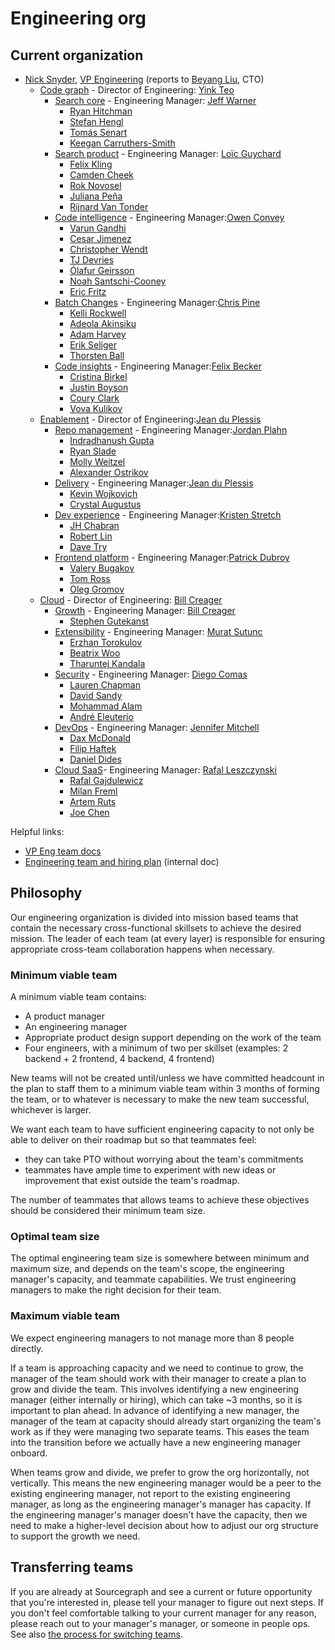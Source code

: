 # Engineering org

## Current organization

- [Nick Snyder](index.md#nick-snyder), [VP Engineering](./roles.md#vp-engineering) (reports to [Beyang Liu](../../team/index.md#beyang-liu), CTO)
  - [Code graph](./code-graph/index.md) - Director of Engineering: [Yink Teo](../../team/index.md#yink-teo)
    - [Search core](./code-graph/search/core.md) - Engineering Manager: [Jeff Warner](../../team/index.md#jeff-warner)
      - [Ryan Hitchman](../../team/index.md#ryan-hitchman)
      - [Stefan Hengl](../../team/index.md#stefan-hengl)
      - [Tomás Senart](../../team/index.md#tomás-senart)
      - [Keegan Carruthers-Smith](../../team/index.md#keegan-carruthers-smith)
    - [Search product](./code-graph/search/product.md) - Engineering Manager: [Loïc Guychard](../../team/index.md#loïc-guychard)
      - [Felix Kling](../../team/index.md#felix-kling)
      - [Camden Cheek](../../team/index.md#camden-cheek)
      - [Rok Novosel](../../team/index.md#rok-novosel)
      - [Juliana Peña](../../team/index.md#juliana-peña)
      - [Rijnard Van Tonder](../../team/index.md#rijnard-van-tonder)
    - [Code intelligence](./code-graph/code-intelligence/index.md) - Engineering Manager:[Owen Convey](../../team/index.md#owen-convey)
      - [Varun Gandhi](../../team/index.md#varun-gandhi)
      - [Cesar Jimenez](../../team/index.md#cesar-jimenez)
      - [Christopher Wendt](../../team/index.md#christopher-wendt)
      - [TJ Devries](../../team/index.md#tj-devries)
      - [Ólafur Geirsson](../../team/index.md#ólafur-páll-geirsson)
      - [Noah Santschi-Cooney](../../team/index.md#noah-santschi-cooney)
      - [Eric Fritz](../../team/index.md#eric-fritz)
    - [Batch Changes](./code-graph/batch-changes/index.md) - Engineering Manager:[Chris Pine](../../team/index.md#chris-pine)
      - [Kelli Rockwell](../../team/index.md#kelli-rockwell)
      - [Adeola Akinsiku](../../team/index.md#adeola-akinsiku)
      - [Adam Harvey](../../team/index.md#adam-harvey)
      - [Erik Seliger](../../team/index.md#erik-seliger)
      - [Thorsten Ball](../../team/index.md#thorsten-ball)
    - [Code insights](./code-graph/code-insights/index.md) - Engineering Manager:[Felix Becker](../../team/index.md#felix-becker)
      - [Cristina Birkel](../../team/index.md#cristina-birkel)
      - [Justin Boyson](../../team/index.md#justin-boyson)
      - [Coury Clark](../../team/index.md#coury-clark)
      - [Vova Kulikov](../../team/index.md#vova-kulikov)
  - [Enablement](./enablement/index.md) - Director of Engineering:[Jean du Plessis](../../team/index.md#jean-du-plessis)
    - [Repo management](./enablement/repo-management/index.md) - Engineering Manager:[Jordan Plahn](../../team/index.md#jordan-plahn)
      - [Indradhanush Gupta](../../team/index.md#indradhanush-gupta)
      - [Ryan Slade](../../team/index.md#ryan-slade)
      - [Molly Weitzel](../../team/index.md#molly-weitzel)
      - [Alexander Ostrikov](../../team/index.md#alexander-ostrikov)
    - [Delivery](./enablement/delivery/index.md) - Engineering Manager:[Jean du Plessis](../../team/index.md#jean-du-plessis)
      - [Kevin Wojkovich](../../team/index.md#kevin-wojkovich)
      - [Crystal Augustus](../../team/index.md#crystal-augustus)
    - [Dev experience](./enablement/dev-experience/index.md) - Engineering Manager:[Kristen Stretch](../../team/index.md#kristen-stretch)
      - [JH Chabran](../../team/index.md#jh-chabran)
      - [Robert Lin](../../team/index.md#robert-lin)
      - [Dave Try](../../team/index.md#dave-try)
    - [Frontend platform](./enablement/frontend-platform/index.md) - Engineering Manager:[Patrick Dubroy](../../team/index.md#patrick-dubroy)
      - [Valery Bugakov](../../team/index.md#valery-bugakov)
      - [Tom Ross](../../team/index.md#tom-ross)
      - [Oleg Gromov](../../team/index.md#oleg-gromov)
  - [Cloud](./cloud/index.md) - Director of Engineering: [Bill Creager](../../team/index.md#bill-creager)
    - [Growth](./cloud/growth/index.md) - Engineering Manager: [Bill Creager](../../team/index.md#bill-creager)
      - [Stephen Gutekanst](../../team/index.md#stephen-gutekanst)
    - [Extensibility](./cloud/extensibility/index.md) - Engineering Manager: [Murat Sutunc](../../team/index.md#murat-sutunc)
      - [Erzhan Torokulov](../../team/index.md#erzhan-torokulov)
      - [Beatrix Woo](../../team/index.md#beatrix-woo)
      - [Tharuntej Kandala](../../team/index.md#tharuntej-kandala)
    - [Security](./cloud/security/index.md) - Engineering Manager: [Diego Comas](../../team/index.md#diego-comas)
      - [Lauren Chapman](../../team/index.md#lauren-chapman)
      - [David Sandy](../../team/index.md#david-sandy)
      - [Mohammad Alam](../../team/index.md#mohammad-umer-alam)
      - [André Eleuterio](../../team/index.md#andré-eleuterio)
    - [DevOps](./cloud/devops/index.md) - Engineering Manager: [Jennifer Mitchell](../../team/index.md#jennifer-mitchell)
      - [Dax McDonald](../../team/index.md#dax-mcdonald)
      - [Filip Haftek](../../team/index.md#filip-haftek)
      - [Daniel Dides](../../team/index.md#daniel-dides)
    - [Cloud SaaS](./cloud/saas/index.md)- Engineering Manager: [Rafal Leszczynski](../../team/index.md#rafal-leszczynski)
      - [Rafal Gajdulewicz](../../team/index.md#rafal-gajdulewicz)
      - [Milan Freml](../../team/index.md#mila-freml)
      - [Artem Ruts](../../team/index.md#artem-ruts)
      - [Joe Chen](../../team/index.md#joe-chen)

Helpful links:

- [VP Eng team docs](vpe/index.md)
- [Engineering team and hiring plan](https://docs.google.com/spreadsheets/d/1CIQYQDN2KFyHMmPEx3FqubapyXyapFp0B_DoDJtWvm8/edit#gid=0) (internal doc)

## Philosophy

Our engineering organization is divided into mission based teams that contain the necessary cross-functional skillsets to achieve the desired mission. The leader of each team (at every layer) is responsible for ensuring appropriate cross-team collaboration happens when necessary.

### Minimum viable team

A minimum viable team contains:

- A product manager
- An engineering manager
- Appropriate product design support depending on the work of the team
- Four engineers, with a minimum of two per skillset (examples: 2 backend + 2 frontend, 4 backend, 4 frontend)

New teams will not be created until/unless we have committed headcount in the plan to staff them to a minimum viable team within 3 months of forming the team, or to whatever is necessary to make the new team successful, whichever is larger.

We want each team to have sufficient engineering capacity to not only be able to deliver on their roadmap but so that teammates feel:

- they can take PTO without worrying about the team's commitments
- teammates have ample time to experiment with new ideas or improvement that exist outside the team's roadmap.

The number of teammates that allows teams to achieve these objectives should be considered their minimum team size.

### Optimal team size

The optimal engineering team size is somewhere between minimum and maximum size, and depends on the team's scope, the engineering manager's capacity, and teammate capabilities. We trust engineering managers to make the right decision for their team.

### Maximum viable team

We expect engineering managers to not manage more than 8 people directly.

If a team is approaching capacity and we need to continue to grow, the manager of the team should work with their manager to create a plan to grow and divide the team. This involves identifying a new engineering manager (either internally or hiring), which can take ~3 months, so it is important to plan ahead. In advance of identifying a new manager, the manager of the team at capacity should already start organizing the team's work as if they were managing two separate teams. This eases the team into the transition before we actually have a new engineering manager onboard.

When teams grow and divide, we prefer to grow the org horizontally, not vertically. This means the new engineering manager would be a peer to the existing engineering manager, not report to the existing engineering manager, as long as the engineering manager's manager has capacity. If the engineering manager's manager doesn't have the capacity, then we need to make a higher-level decision about how to adjust our org structure to support the growth we need.

## Transferring teams

If you are already at Sourcegraph and see a current or future opportunity that you're interested in, please tell your manager to figure out next steps. If you don't feel comfortable talking to your current manager for any reason, please reach out to your manager's manager, or someone in people ops. See also [the process for switching teams](../../company-info-and-process/working-at-sourcegraph/switching-teams.md).
